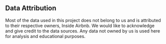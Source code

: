 ## Data Attribution

Most of the data used in this project does not belong to us and is attributed to their respective owners, Inside Airbnb. We would like to acknowledge and give credit to the data sources. Any data not owned by us is used here for analysis and educational purposes.